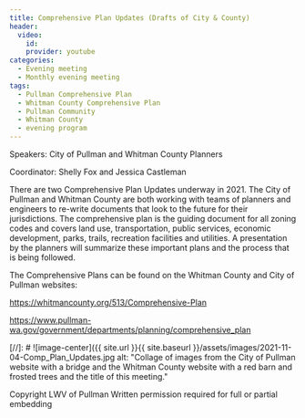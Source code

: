 ```yaml
---
title: Comprehensive Plan Updates (Drafts of City & County)
header:
  video:
    id:
    provider: youtube
categories:
  - Evening meeting
  - Monthly evening meeting
tags:
  - Pullman Comprehensive Plan
  - Whitman County Comprehensive Plan
  - Pullman Community
  - Whitman County
  - evening program
---
```


Speakers: City of Pullman and Whitman County Planners

Coordinator: Shelly Fox and Jessica Castleman

There are two Comprehensive Plan Updates underway in 2021. The City of Pullman and Whitman County are both working with teams of planners and engineers to re-write documents that look to the future for their jurisdictions. The comprehensive plan is the guiding document for all zoning codes and covers land use, transportation, public services, economic development, parks, trails, recreation facilities and utilities. A presentation by the planners will summarize these important plans and the process that is being followed.

The Comprehensive Plans can be found on the Whitman County and City of Pullman websites:

https://whitmancounty.org/513/Comprehensive-Plan

https://www.pullman-wa.gov/government/departments/planning/comprehensive_plan


[//]: # ![image-center]({{ site.url }}{{ site.baseurl }}/assets/images/2021-11-04-Comp_Plan_Updates.jpg
alt: "Collage of images from the City of Pullman website with a bridge and the Whitman County website with a red barn and frosted trees and the title of this meeting."


Copyright LWV of Pullman
Written permission required for full or partial embedding

<!---change the title to whatever you want the post to be titled
change the ID out to the end of the youtube link https://youtu.be/r61ARK4Qv9c -->
